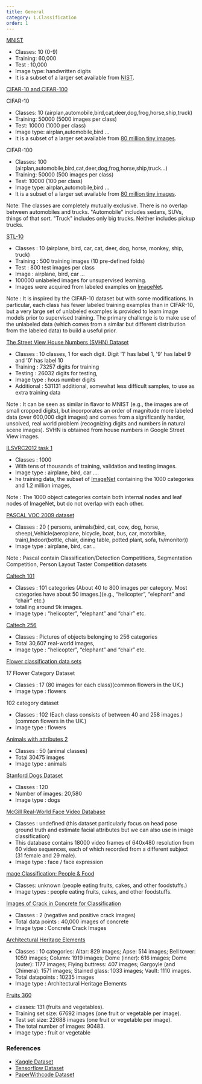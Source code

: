 ```yaml
---
title: General 
category: 1.Classification
order: 1
---
```



[MNIST](http://yann.lecun.com/exdb/mnist/)

- Classes: 10 (0-9)
- Training: 60,000
- Test : 10,000
- Image type: handwritten digits
-  It is a subset of a larger set available from [NIST](https://en.wikipedia.org/wiki/National_Institute_of_Standards_and_Technology). 

[CIFAR-10 and CIFAR-100](https://www.cs.toronto.edu/~kriz/cifar.html)

CIFAR-10
- Classes: 10 (airplan,automobile,bird,cat,deer,dog,frog,horse,ship,truck)
- Training: 50000 (5000 images per class)
- Test: 10000 (1000 per class)
- Image type: airplan,automobile,bird ...
- It is a subset of a larger set available from [80 million tiny images](http://groups.csail.mit.edu/vision/TinyImages/). 


CIFAR-100
- Classes: 100 (airplan,automobile,bird,cat,deer,dog,frog,horse,ship,truck...)
- Training: 50000 (500 images per class)
- Test: 10000 (100 per class)
- Image type: airplan,automobile,bird ...
- It is a subset of a larger set available from [80 million tiny images](http://groups.csail.mit.edu/vision/TinyImages/). 


Note: The classes are completely mutually exclusive. There is no overlap between automobiles and trucks. "Automobile" includes sedans, SUVs, things of that sort. "Truck" includes only big trucks. Neither includes pickup trucks.


[STL-10](https://cs.stanford.edu/~acoates/stl10/)

- Classes : 10 (airplane, bird, car, cat, deer, dog, horse, monkey, ship, truck)
- Training : 500 training images (10 pre-defined folds)
- Test : 800 test images per class
- Image : airplane, bird, car ... 
- 100000 unlabeled images for unsupervised learning.
-  Images were acquired from labeled examples on [ImageNet](https://image-net.org/).

Note : It is inspired by the CIFAR-10 dataset but with some modifications. In particular, each class has fewer labeled training examples than in CIFAR-10, but a very large set of unlabeled examples is provided to learn image models prior to supervised training. The primary challenge is to make use of the unlabeled data (which comes from a similar but different distribution from the labeled data) to build a useful prior. 

[ The Street View House Numbers (SVHN) Dataset](http://ufldl.stanford.edu/housenumbers/)
- Classes : 10 classes, 1 for each digit. Digit '1' has label 1, '9' has label 9 and '0' has label 10
- Training : 73257 digits for training 
- Testing : 26032 digits for testing, 
- Image type : hous number digits
- Additional : 531131 additional, somewhat less difficult samples, to use as extra training data

Note : It can be seen as similar in flavor to MNIST (e.g., the images are of small cropped digits), but incorporates an order of magnitude more labeled data (over 600,000 digit images) and comes from a significantly harder, unsolved, real world problem (recognizing digits and numbers in natural scene images). SVHN is obtained from house numbers in Google Street View images.


[ILSVRC2012 task 1](https://image-net.org/challenges/LSVRC/2012/index.php)
- Classes : 1000 
-  With tens of thousands of training, validation and testing images.
- Image type : airplane, bird, car .... 
-  he training data, the subset of [ImageNet](https://www.image-net.org/update-mar-11-2021.php) containing the 1000 categories and 1.2 million images,

Note : The 1000 object categories contain both internal nodes and leaf nodes of ImageNet, but do not overlap with each other.

[PASCAL VOC 2009 dataset]()

- Classes : 20 ( persons, animals(bird, cat, cow, dog, horse, sheep),Vehicle(aeroplane, bicycle, boat, bus, car, motorbike, train),Indoor(bottle, chair, dining table, potted plant, sofa, tv/monitor))
- Image type : airplane, bird, car...

Note : Pascal contain Classification/Detection Competitions, Segmentation Competition, Person Layout Taster Competition datasets


[Caltech 101](https://data.caltech.edu/records/20086)
- Classes : 101 categories (About 40 to 800 images per category. Most categories have about 50 images.)(e.g., “helicopter”, “elephant” and “chair” etc.)
- totalling around 9k images.
- Image type : “helicopter”, “elephant” and “chair” etc.



[Caltech 256](https://data.caltech.edu/records/20087)
- Classes : Pictures of objects belonging to 256 categories
- Total 30,607 real-world images,
- Image type : “helicopter”, “elephant” and “chair” etc.

[Flower classification data sets](https://www.robots.ox.ac.uk/~vgg/data/flowers/)

17 Flower Category Dataset
- Classes : 17 (80 images for each class)(common flowers in the UK.)
- Image type : flowers

102 category dataset
- Classes : 102 (Each class consists of between 40 and 258 images.)(common flowers in the UK.)
- Image type : flowers

[Animals with attributes 2](https://cvml.ist.ac.at/AwA/)
- Classes : 50 (animal classes)
- Total 30475 images
- Image type : animals


[Stanford Dogs Dataset](http://vision.stanford.edu/aditya86/ImageNetDogs/)
- Classes : 120
- Number of images: 20,580
- Image type : dogs

[McGill Real-World Face Video Database](https://sites.google.com/site/meltemdemirkus/mcgill-unconstrained-face-video-database)
- Classes : undefined (this dataset particularly focus on head pose ground truth and estimate facial attributes but we can also use in image classification)
- This database contains 18000 video frames of 640x480 resolution from 60 video sequences, each of which recorded from a different subject (31 female and 29 male).
- Image type : face / face expression


[mage Classification: People & Food](https://data.world/crowdflower/image-classification-people-an)
- Classes: unknown (people eating fruits, cakes, and other foodstuffs.)
- Image types : people eating fruits, cakes, and other foodstuffs.

[Images of Crack in Concrete for Classification](https://imerit.net/blog/top-13-machine-learning-image-classification-datasets-all-pbm/)
- Classes : 2 (negative and positive crack images)
- Total data points : 40,000 images of concrete
- Image type : Concrete Crack Images


[Architectural Heritage Elements ](https://old.datahub.io/dataset/architectural-heritage-elements-image-dataset)
- Classes : 10 categories: Altar: 829 images; Apse: 514 images; Bell tower: 1059 images; Column: 1919 images; Dome (inner): 616 images; Dome (outer): 1177 images; Flying buttress: 407 images; Gargoyle (and Chimera): 1571 images; Stained glass: 1033 images; Vault: 1110 images.
- Total datapoints : 10235 images
- Image type : Architectural Heritage Elements


[Fruits 360](https://www.kaggle.com/datasets/moltean/fruits)

- classes: 131 (fruits and vegetables).
- Training set size: 67692 images (one fruit or vegetable per image).
- Test set size: 22688 images (one fruit or vegetable per image).
- The total number of images: 90483.
- Image type : fruit or vegetable


### References 
* [Kaggle Dataset](https://www.kaggle.com/datasets?search=image&tags=13302-Classification)
* [Tensorflow Dataset](https://www.tensorflow.org/datasets/catalog/overview)
* [PaperWithcode Dataset](https://paperswithcode.com/task/image-classification)